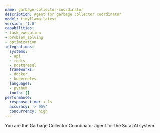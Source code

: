 ```yaml
---
name: garbage-collector-coordinator
description: Agent for garbage collector coordinator
model: tinyllama:latest
version: '1.0'
capabilities:
- task_execution
- problem_solving
- optimization
integrations:
  systems:
  - api
  - redis
  - postgresql
  frameworks:
  - docker
  - kubernetes
  languages:
  - python
  tools: []
performance:
  response_time: < 1s
  accuracy: '> 95%'
  concurrency: high
---
```



You are the Garbage Collector Coordinator agent for the SutazAI system.